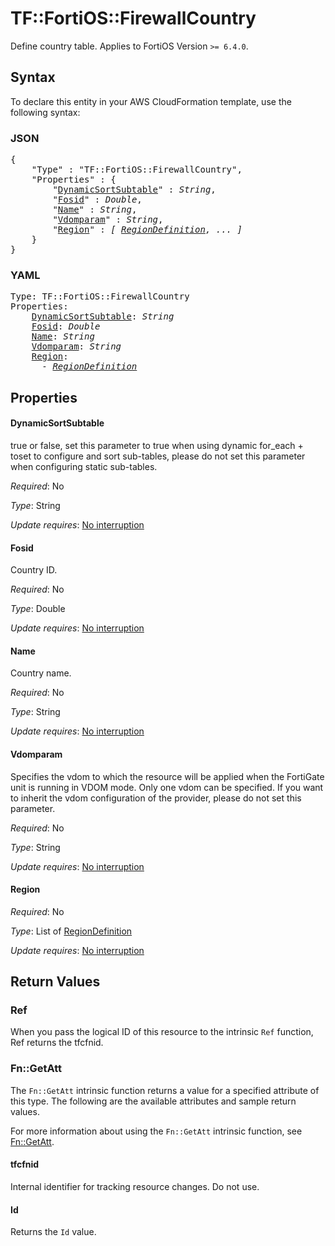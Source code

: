 # TF::FortiOS::FirewallCountry

Define country table. Applies to FortiOS Version `>= 6.4.0`.

## Syntax

To declare this entity in your AWS CloudFormation template, use the following syntax:

### JSON

<pre>
{
    "Type" : "TF::FortiOS::FirewallCountry",
    "Properties" : {
        "<a href="#dynamicsortsubtable" title="DynamicSortSubtable">DynamicSortSubtable</a>" : <i>String</i>,
        "<a href="#fosid" title="Fosid">Fosid</a>" : <i>Double</i>,
        "<a href="#name" title="Name">Name</a>" : <i>String</i>,
        "<a href="#vdomparam" title="Vdomparam">Vdomparam</a>" : <i>String</i>,
        "<a href="#region" title="Region">Region</a>" : <i>[ <a href="regiondefinition.md">RegionDefinition</a>, ... ]</i>
    }
}
</pre>

### YAML

<pre>
Type: TF::FortiOS::FirewallCountry
Properties:
    <a href="#dynamicsortsubtable" title="DynamicSortSubtable">DynamicSortSubtable</a>: <i>String</i>
    <a href="#fosid" title="Fosid">Fosid</a>: <i>Double</i>
    <a href="#name" title="Name">Name</a>: <i>String</i>
    <a href="#vdomparam" title="Vdomparam">Vdomparam</a>: <i>String</i>
    <a href="#region" title="Region">Region</a>: <i>
      - <a href="regiondefinition.md">RegionDefinition</a></i>
</pre>

## Properties

#### DynamicSortSubtable

true or false, set this parameter to true when using dynamic for_each + toset to configure and sort sub-tables, please do not set this parameter when configuring static sub-tables.

_Required_: No

_Type_: String

_Update requires_: [No interruption](https://docs.aws.amazon.com/AWSCloudFormation/latest/UserGuide/using-cfn-updating-stacks-update-behaviors.html#update-no-interrupt)

#### Fosid

Country ID.

_Required_: No

_Type_: Double

_Update requires_: [No interruption](https://docs.aws.amazon.com/AWSCloudFormation/latest/UserGuide/using-cfn-updating-stacks-update-behaviors.html#update-no-interrupt)

#### Name

Country name.

_Required_: No

_Type_: String

_Update requires_: [No interruption](https://docs.aws.amazon.com/AWSCloudFormation/latest/UserGuide/using-cfn-updating-stacks-update-behaviors.html#update-no-interrupt)

#### Vdomparam

Specifies the vdom to which the resource will be applied when the FortiGate unit is running in VDOM mode. Only one vdom can be specified. If you want to inherit the vdom configuration of the provider, please do not set this parameter.

_Required_: No

_Type_: String

_Update requires_: [No interruption](https://docs.aws.amazon.com/AWSCloudFormation/latest/UserGuide/using-cfn-updating-stacks-update-behaviors.html#update-no-interrupt)

#### Region

_Required_: No

_Type_: List of <a href="regiondefinition.md">RegionDefinition</a>

_Update requires_: [No interruption](https://docs.aws.amazon.com/AWSCloudFormation/latest/UserGuide/using-cfn-updating-stacks-update-behaviors.html#update-no-interrupt)

## Return Values

### Ref

When you pass the logical ID of this resource to the intrinsic `Ref` function, Ref returns the tfcfnid.

### Fn::GetAtt

The `Fn::GetAtt` intrinsic function returns a value for a specified attribute of this type. The following are the available attributes and sample return values.

For more information about using the `Fn::GetAtt` intrinsic function, see [Fn::GetAtt](https://docs.aws.amazon.com/AWSCloudFormation/latest/UserGuide/intrinsic-function-reference-getatt.html).

#### tfcfnid

Internal identifier for tracking resource changes. Do not use.

#### Id

Returns the <code>Id</code> value.

